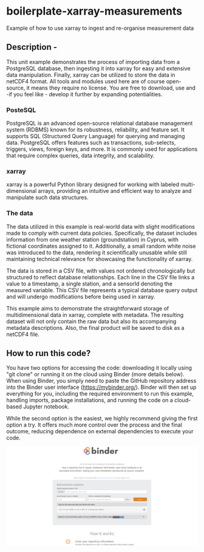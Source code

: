 # boilerplate-xarray-measurements
Example of how to use xarray to ingest and re-organise measurement data

## Description - 
This unit example demonstrates the process of importing data from a PostgreSQL database, then ingesting it into xarray for easy and extensive data manipulation. Finally, xarray can be utilized to store the data in netCDF4 format. All tools and modules used here are of course open-source, it means they require no license. You are free to download, use and -if you feel like - develop it further by expanding potentialities. 

### PosteSQL
PostgreSQL is an advanced open-source relational database management system (RDBMS) known for its robustness, reliability, and feature set. It supports SQL (Structured Query Language) for querying and managing data. PostgreSQL offers features such as transactions, sub-selects, triggers, views, foreign keys, and more. It is commonly used for applications that require complex queries, data integrity, and scalability. 

### xarray
xarray is a powerful Python library designed for working with labeled multi-dimensional arrays, providing an intuitive and efficient way to analyze and manipulate such data structures.

### The data
The data utilized in this example is real-world data with slight modifications made to comply with current data policies. Specifically, the dataset includes information from one weather station (groundstation) in Cyprus, with fictional coordinates assigned to it. Additionally, a small random white noise was introduced to the data, rendering it scientifically unusable while still maintaining technical relevance for showcasing the functionality of xarray.

The data is stored in a CSV file, with values not ordered chronologically but structured to reflect database relationships. Each line in the CSV file links a value to a timestamp, a single station, and a sensorId denoting the measured variable. This CSV file represents a typical database query output and will undergo modifications before being used in xarray.

This example aims to demonstrate the straightforward storage of multidimensional data in xarray, complete with metadata. The resulting dataset will not only contain the raw data but also its accompanying metadata descriptions. Also, the final product will be saved to disk as a netCDF4 file. 


## How to run this code? 
You have two options for accessing the code: downloading it locally using "git clone" or running it on the cloud using Binder (more details below). When using Binder, you simply need to paste the GitHub repository address into the Binder user interface (https://mybinder.org/). Binder will then set up everything for you, including the required environment to run this example, handling imports, package installations, and running the code on a cloud-based Jupyter notebook.

While the second option is the easiest, we highly recommend giving the first option a try. It offers much more control over the process and the final outcome, reducing dependence on external dependencies to execute your code.

![Example of binder interface](_screenshots/binder.png)